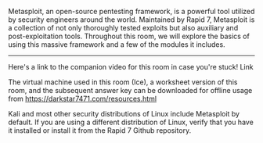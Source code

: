 Metasploit, an open-source pentesting framework, is a powerful tool utilized by security engineers around the world. Maintained by Rapid 7, Metasploit is a collection of not only thoroughly tested exploits but also auxiliary and post-exploitation tools. Throughout this room, we will explore the basics of using this massive framework and a few of the modules it includes. 



-----------------------------------------

Here's a link to the companion video for this room in case you're stuck! Link



The virtual machine used in this room (Ice), a worksheet version of this room, and the subsequent answer key can be downloaded for offline usage from https://darkstar7471.com/resources.html

Kali and most other security distributions of Linux include Metasploit by default. If you are using a different distribution of Linux, verify that you have it installed or install it from the Rapid 7 Github repository. 

